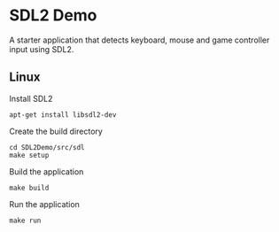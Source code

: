 # SDL2 Demo

A starter application that detects keyboard, mouse and game controller input using SDL2.

## Linux

Install SDL2  

```
apt-get install libsdl2-dev
```

Create the build directory

```
cd SDL2Demo/src/sdl
make setup
```

Build the application

```
make build
```

Run the application

```
make run
```